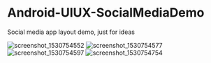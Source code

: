 # Android-UIUX-SocialMediaDemo
Social media app layout demo, just for ideas  

![screenshot_1530754552](https://user-images.githubusercontent.com/39141621/42298298-05b82148-7fba-11e8-9580-e1f94a191dde.png)
![screenshot_1530754577](https://user-images.githubusercontent.com/39141621/42298299-05c91408-7fba-11e8-92eb-c562613cb779.png)
![screenshot_1530754597](https://user-images.githubusercontent.com/39141621/42298300-05da1e88-7fba-11e8-91b5-58eb1485132a.png)
![screenshot_1530754754](https://user-images.githubusercontent.com/39141621/42298301-05ebac7a-7fba-11e8-9088-5a078f0e1a0c.png)
